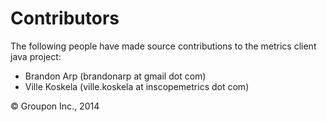Contributors
============

The following people have made source contributions to the metrics client java project:

* Brandon Arp (brandonarp at gmail dot com)
* Ville Koskela (ville.koskela at inscopemetrics dot com)

&copy; Groupon Inc., 2014
